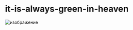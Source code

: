 # it-is-always-green-in-heaven


![изображение](https://user-images.githubusercontent.com/95053089/147484340-07cc2753-6376-4209-b33f-c40fcf2b350f.png)
